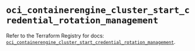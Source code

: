 # `oci_containerengine_cluster_start_credential_rotation_management`

Refer to the Terraform Registry for docs: [`oci_containerengine_cluster_start_credential_rotation_management`](https://registry.terraform.io/providers/oracle/oci/6.18.0/docs/resources/containerengine_cluster_start_credential_rotation_management).
